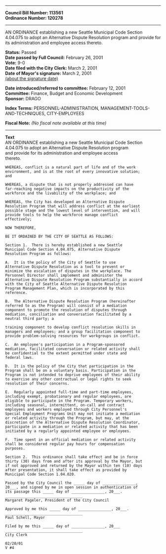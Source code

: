 * * * * *  
  
**Council Bill Number: [](#h0)[](#h2)113561**   
**Ordinance Number: 120278**  
  
* * * * *  
  
AN ORDINANCE establishing a new Seattle Municipal Code Section 4.04.075 to adopt an Alternative Dispute Resolution program and provide for its administration and employee access thereto.  
  
**Status:** Passed   
**Date passed by Full Council:** February 26, 2001   
**Vote:** 9-0   
**Date filed with the City Clerk:** March 2, 2001   
**Date of Mayor's signature:** March 2, 2001   
[(about the signature date)](/~public/approvaldate.htm)   
  
  
**Date introduced/referred to committee:** February 12, 2001   
**Committee:** Finance, Budget and Economic Development   
**Sponsor:** DRAGO   
  
**Index Terms:** PERSONNEL-ADMINISTRATION, MANAGEMENT-TOOLS-AND-TECHNIQUES, CITY-EMPLOYEES  
  
**Fiscal Note:** *(No fiscal note available at this time)*  
  
* * * * *  
  
**Text**  
    AN ORDINANCE establishing a new Seattle Municipal Code Section  
    4.04.075 to adopt an Alternative Dispute Resolution program  
    and provide for its administration and employee access  
    thereto.  
  
    WHEREAS, conflict is a natural part of life and of the work  
    environment, and is at the root of every innovative solution;  
    and  
  
    WHEREAS, a dispute that is not properly addressed can have  
    far-reaching negative impacts on the productivity of the  
    workforce and the livability of the workplace; and  
  
    WHEREAS, the City has developed an Alternative Dispute  
    Resolution Program that will address conflict at the earliest  
    possible stage and the lowest level of intervention, and will  
    provide tools to help the workforce manage conflict  
    effectively;  
  
    NOW THEREFORE,  
  
    BE IT ORDAINED BY THE CITY OF SEATTLE AS FOLLOWS:  
  
    Section 1.  There is hereby established a new Seattle  
    Municipal Code Section 4.04.075, Alternative Dispute  
    Resolution Program as follows:  
  
    A.  It is the policy of the City of Seattle to use  
    Alternative Dispute Resolution as a tool to prevent or  
    minimize the escalation of disputes in the workplace. The  
    Personnel Director shall implement and administer the  
    Alternative Dispute Resolution Program substantially in accord  
    with the City of Seattle Alternative Dispute Resolution  
    Program Management Plan, which is incorporated by this  
    reference.  
  
    B.  The Alternative Dispute Resolution Program (hereinafter  
    referred to as the Program) will consist of a mediation  
    component to promote the resolution of disputes through  
    mediation, conciliation and conversation facilitated by a  
    neutral third party; a  
  
    training component to develop conflict resolution skills in  
    managers and employees; and a group facilitation component to  
    provide problem-solving resources for workgroups in conflict.  
  
    C.  An employee's participation in a Program-sponsored  
    mediation, facilitated conversation or related activity shall  
    be confidential to the extent permitted under state and  
    federal laws.  
  
    D.  It is the policy of the City that participation in the  
    Program shall be on a voluntary basis. Participation in the  
    Program is not intended to deprive employees of their ability  
    to exercise any other contractual or legal rights to seek  
    resolution of their concerns.  
  
    E.  Regularly appointed full-time and part-time employees,  
    including exempt, probationary and regular employees, are  
    eligible to participate in the Program. Temporary workers,  
    including seasonal, intermittent, on-call and contract  
    employees and workers employed through City Personnel's  
    Special Employment Programs Unit may not initiate a mediation  
    or related activity through the Program, but may, at the  
    discretion of the Alternative Dispute Resolution Coordinator,  
    participate in a mediation or related activity that has been  
    initiated by a regularly appointed employee or employees.  
  
    F.  Time spent in an official mediation or related activity  
    shall be considered regular pay hours for compensation  
    purposes.  
  
    Section 2.  This ordinance shall take effect and be in force  
    thirty (30) days from and after its approval by the Mayor, but  
    if not approved and returned by the Mayor within ten (10) days  
    after presentation, it shall take effect as provided by  
    Municipal Code Section 1.04.020.  
  
    Passed by the City Council the _____ day of _______________,  
    20___, and signed by me in open session in authentication of  
    its passage this _____ day of _______________, 20___.  
    ___________________________________  
    Margaret Pageler, President of the City Council  
  
    Approved by me this _____ day of _______________, 20___.  
    ___________________________________  
    Paul Schell, Mayor  
  
    Filed by me this _____ day of _______________, 20___  
    ___________________________________  
    City Clerk  
  
    02/20/01  
    V #4  
